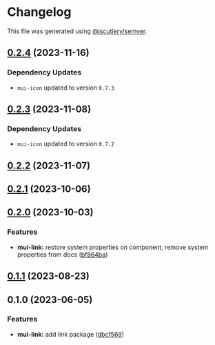 # Changelog

This file was generated using [@jscutlery/semver](https://github.com/jscutlery/semver).

## [0.2.4](https://github.com/Availity/element/compare/@availity/mui-link@0.2.3...@availity/mui-link@0.2.4) (2023-11-16)

### Dependency Updates

- `mui-icon` updated to version `0.7.3`

## [0.2.3](https://github.com/Availity/element/compare/@availity/mui-link@0.2.2...@availity/mui-link@0.2.3) (2023-11-08)

### Dependency Updates

- `mui-icon` updated to version `0.7.2`

## [0.2.2](https://github.com/Availity/element/compare/@availity/mui-link@0.2.1...@availity/mui-link@0.2.2) (2023-11-07)

## [0.2.1](https://github.com/Availity/element/compare/@availity/mui-link@0.2.0...@availity/mui-link@0.2.1) (2023-10-06)

## [0.2.0](https://github.com/Availity/element/compare/@availity/mui-link@0.1.1...@availity/mui-link@0.2.0) (2023-10-03)

### Features

- **mui-link:** restore system properties on component, remove system properties from docs ([bf864ba](https://github.com/Availity/element/commit/bf864babcb61486da55923af65038aeadce7781e))

## [0.1.1](https://github.com/Availity/element/compare/@availity/mui-link@0.1.0...@availity/mui-link@0.1.1) (2023-08-23)

## 0.1.0 (2023-06-05)

### Features

- **mui-link:** add link package ([dbcf569](https://github.com/Availity/element/commit/dbcf569191cd0525b2c474eab0d2b487feb473ee))
